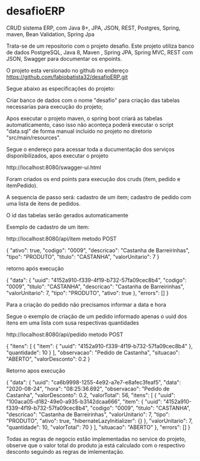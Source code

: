 # desafioERP
CRUD sistema ERP, com Java 8+, JPA, JSON, REST, Postgres, Spring, maven, Bean Validation, Spring Jpa

Trata-se de um repositorio com o projeto desafio. Este projeto utiliza banco de dados PostgreSQL, Java 8, Maven , Spring JPA, Spring MVC, REST com JSON, Swagger para documentar os enpoints.

O projeto esta versionado no github no endereço https://github.com/fabiobatista32/desafioERP.git

Segue abaixo as especificações do projeto:

Criar banco de dados com o nome "desafio" para criação das tabelas necessarias para execução do projeto;

Apos executar o projeto maven, o spring boot criará as tabelas automaticamento, caso isso não aconteça poderá executar o script "data.sql" de forma manual incluido no projeto no diretorio "src/main/resources".

Segue o endereço para acessar toda a ducumentação dos serviços disponibilizados, apos executar o projeto

http://localhost:8080/swagger-ui.html

Foram criados os end points para execução dos cruds (item, pedido e itemPedido).

A sequencia de passo será: cadastro de um item; cadastro de pedido com uma lista de itens de pedidos.

O id das tabelas serão gerados automaticamente

Exemplo de cadastro de um item:

http://localhost:8080/api/item      metodo POST

{
  "ativo": true,
  "codigo": "0009",
  "descricao": "Castanha de Barreirinhas",
  "tipo": "PRODUTO",
  "titulo": "CASTANHA",
  "valorUnitario": 7
}

retorno após execução

{
  "data": {
    "uuid": "4152a910-f339-4f19-b732-57fa09cec8b4",
    "codigo": "0009",
    "titulo": "CASTANHA",
    "descricao": "Castanha de Barreirinhas",
    "valorUnitario": 7,
    "tipo": "PRODUTO",
    "ativo": true
  },
  "errors": []
}

Para a criação do pedido não precisamos informar a data e hora

Segue o exemplo de criação de um pedido informado apenas o uuid dos itens em uma lista com susa respectivas quantidades

http://localhost:8080/api/pedido metodo POST

{
  "itens": [
    {
      "item": {
         "uuid": "4152a910-f339-4f19-b732-57fa09cec8b4"
      },
      "quantidade": 10
    }
  ],
  "observacao": "Pedido de Castanha",
  "situacao": "ABERTO",
  "valorDesconto": 0.2
}

Retorno apos execução

{
  "data": {
    "uuid": "ca6b9998-1255-4e92-a7e7-e8afec3feaf5",
    "data": "2020-08-24",
    "hora": "08:25:36.692",
    "observacao": "Pedido de Castanha",
    "valorDesconto": 0.2,
    "valorTotal": 56,
    "itens": [
      {
        "uuid": "100aca05-d182-49e0-a935-b3142dcaa666",
        "item": {
          "uuid": "4152a910-f339-4f19-b732-57fa09cec8b4",
          "codigo": "0009",
          "titulo": "CASTANHA",
          "descricao": "Castanha de Barreirinhas",
          "valorUnitario": 7,
          "tipo": "PRODUTO",
          "ativo": true,
          "hibernateLazyInitializer": {}
        },
        "valorUnitario": 7,
        "quantidade": 10,
        "valorTotal": 70
      }
    ],
    "situacao": "ABERTO"
  },
  "errors": []
}

Todas as regras de negocio estão implementadas no service do projeto, observe que o valor total do produto ja está calculado com o respectivo desconto seguindo as regras de imlementação.


